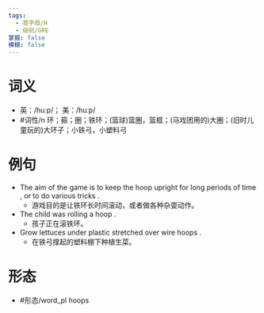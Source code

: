 ```yaml
---
tags:
  - 首字母/H
  - 级别/GRE
掌握: false
模糊: false
---
```

# 词义
- 英：/huːp/； 美：/huːp/
- #词性/n  环；箍；圈；铁环；(篮球)篮圈，篮框；(马戏团用的)大圈；(旧时儿童玩的)大环子；小铁弓，小塑料弓
# 例句
- The aim of the game is to keep the hoop upright for long periods of time , or to do various tricks .
	- 游戏目的是让铁环长时间滚动，或者做各种杂耍动作。
- The child was rolling a hoop .
	- 孩子正在滚铁环。
- Grow lettuces under plastic stretched over wire hoops .
	- 在铁弓撑起的塑料棚下种植生菜。
# 形态
- #形态/word_pl hoops
